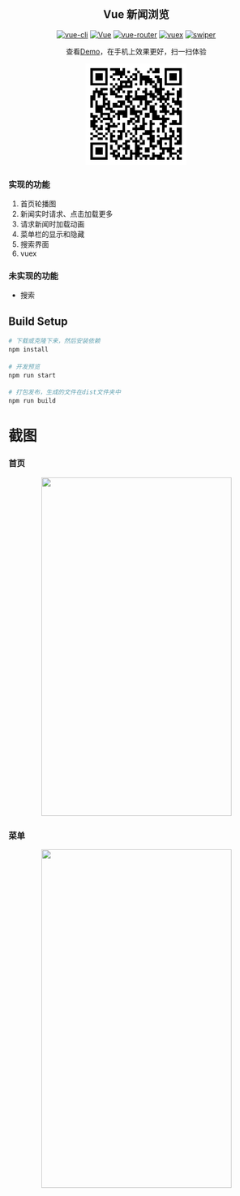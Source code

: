 <h2 align="center">Vue 新闻浏览</h2>
<p align="center">
  <a href="https://github.com/vitejs/vite"><img src="https://img.shields.io/badge/vite-v3.0.9-blue.svg" alt="vue-cli"></a>
  <a href="https://github.com/vuejs/core"><img src="https://img.shields.io/badge/vue-v3.2.38-blue.svg" alt="Vue"></a>
  <a href="https://github.com/vuejs/router"><img src="https://img.shields.io/badge/vue--router-v4.1.5-blue.svg" alt="vue-router"></a>
  <a href="https://github.com/vuejs/vuex"><img src="https://img.shields.io/badge/vuex-v4.0.2-blue.svg" alt="vuex"></a>
  <a href="https://github.com/nolimits4web/Swiper"><img src="https://img.shields.io/badge/swiper-v8.3.2-blue.svg" alt="swiper"></a>
</p>
<p align="center">查看<a href="https://daoket.github.io/pages/news">Demo</a>，在手机上效果更好，扫一扫体验</p>
<p align="center"><a href="https://daoket.github.io/pages/news"><img width='200' src="./src/assets/news.png" alt="vue-music"></a></p>

### 实现的功能
1. 首页轮播图
2. 新闻实时请求、点击加载更多
3. 请求新闻时加载动画
4. 菜单栏的显示和隐藏
5. 搜索界面
6. vuex

### 未实现的功能
* 搜索

## Build Setup

``` bash
# 下载或克隆下来，然后安装依赖
npm install

# 开发预览
npm run start

# 打包发布，生成的文件在dist文件夹中
npm run build
```

# 截图


### 首页
<center>
<img src="https://daoket.github.io/res/img/home.png" width='375' height='667'/>
</center>

### 菜单
<center>
<img src="https://daoket.github.io/res/img/menu.png" width='375' height='667'/>
</center>
